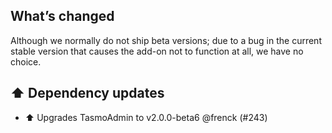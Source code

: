 ## What’s changed

Although we normally do not ship beta versions; due to a bug in the current stable version that causes the add-on not to function at all, we have no choice.

## ⬆️ Dependency updates

- ⬆️ Upgrades TasmoAdmin to v2.0.0-beta6 @frenck (#243)
